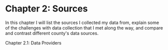 Chapter 2: Sources
=======================

In this chapter I will list the sources I collected my data from, explain some of the challenges with data collection that I met along the way, and compare and contrast different county's data sources.

Chapter 2.1: Data Providers